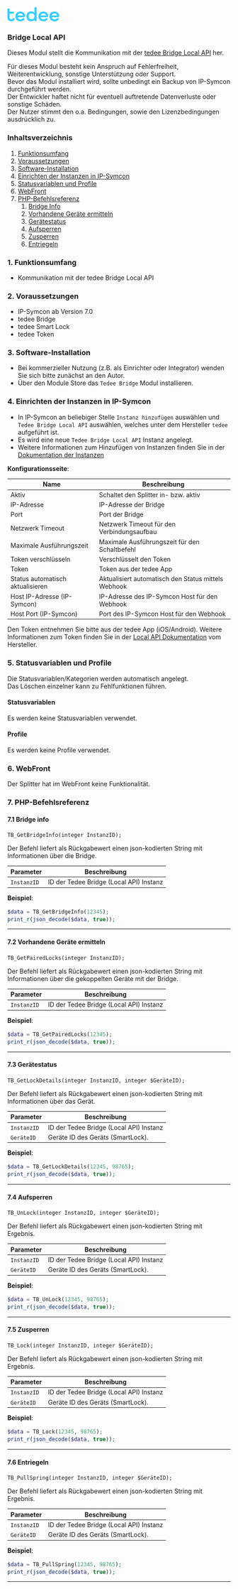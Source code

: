 [![Image](../../../../imgs/tedee_logo.png)](https://tedee.com)

### Bridge Local API

Dieses Modul stellt die Kommunikation mit der [tedee Bridge Local API](https://docs.tedee.com/bridge-api#tag/Getting-started/Enabling-Bridge-API) her.

Für dieses Modul besteht kein Anspruch auf Fehlerfreiheit, Weiterentwicklung, sonstige Unterstützung oder Support.  
Bevor das Modul installiert wird, sollte unbedingt ein Backup von IP-Symcon durchgeführt werden.  
Der Entwickler haftet nicht für eventuell auftretende Datenverluste oder sonstige Schäden.  
Der Nutzer stimmt den o.a. Bedingungen, sowie den Lizenzbedingungen ausdrücklich zu.

### Inhaltsverzeichnis

1. [Funktionsumfang](#1-funktionsumfang)
2. [Voraussetzungen](#2-voraussetzungen)
3. [Software-Installation](#3-software-installation)
4. [Einrichten der Instanzen in IP-Symcon](#4-einrichten-der-instanzen-in-ip-symcon)
5. [Statusvariablen und Profile](#5-statusvariablen-und-profile)
6. [WebFront](#6-webfront)
7. [PHP-Befehlsreferenz](#7-php-befehlsreferenz)
   1. [Bridge Info](#71-bridge-info)
   2. [Vorhandene Geräte ermitteln](#72-vorhandene-geräte-ermitteln)
   3. [Gerätestatus](#73-gerätestatus)
   4. [Aufsperren](#74-ausperren)
   5. [Zusperren](#75-zusperren)
   6. [Entriegeln](#76-entriegeln)

### 1. Funktionsumfang

* Kommunikation mit der tedee Bridge Local API

### 2. Voraussetzungen

- IP-Symcon ab Version 7.0
- tedee Bridge
- tedee Smart Lock
- tedee Token

### 3. Software-Installation

* Bei kommerzieller Nutzung (z.B. als Einrichter oder Integrator) wenden Sie sich bitte zunächst an den Autor.
* Über den Module Store das `Tedee Bridge` Modul installieren.

### 4. Einrichten der Instanzen in IP-Symcon

- In IP-Symcon an beliebiger Stelle `Instanz hinzufügen` auswählen und `Tedee Bridge Local API` auswählen, welches unter dem Hersteller `tedee` aufgeführt ist.
- Es wird eine neue `Tedee Bridge Local API` Instanz angelegt.
- Weitere Informationen zum Hinzufügen von Instanzen finden Sie in der [Dokumentation der Instanzen](https://www.symcon.de/service/dokumentation/konzepte/instanzen/#Instanz_hinzufügen)

__Konfigurationsseite__:

| Name                             | Beschreibung                                        |
|----------------------------------|-----------------------------------------------------|
| Aktiv                            | Schaltet den Splitter in- bzw. aktiv                |
| IP-Adresse                       | IP-Adresse der Bridge                               |
| Port                             | Port der Bridge                                     |
| Netzwerk Timeout                 | Netzwerk Timeout für den Verbindungsaufbau          |
| Maximale Ausführungszeit         | Maximale Ausführungszeit für den Schaltbefehl       |
| Token verschlüsseln              | Verschlüsselt den Token                             |
| Token                            | Token aus der tedee App                             |
| Status automatisch aktualisieren | Aktualisiert automatisch den Status mittels Webhook |
| Host IP-Adresse (IP-Symcon)      | IP-Adresse des IP-Symcon Host für den Webhook       |
| Host Port (IP-Symcon)            | Port des IP-Symcon Host für den Webhook             |

Den Token entnehmen Sie bitte aus der tedee App (iOS/Android). 
Weitere Informationen zum Token finden Sie in der [Local API Dokumentation](https://docs.tedee.com/bridge-api#tag/Getting-started/Enabling-Bridge-API) vom Hersteller.

### 5. Statusvariablen und Profile

Die Statusvariablen/Kategorien werden automatisch angelegt.  
Das Löschen einzelner kann zu Fehlfunktionen führen.

#### Statusvariablen

Es werden keine Statusvariablen verwendet.

#### Profile

Es werden keine Profile verwendet.

### 6. WebFront

Der Splitter hat im WebFront keine Funktionalität.

### 7. PHP-Befehlsreferenz

#### 7.1 Bridge info

```text
TB_GetBridgeInfo(integer InstanzID);
```

Der Befehl liefert als Rückgabewert einen json-kodierten String mit Informationen über die Bridge.

| Parameter   | Beschreibung                            |
|-------------|-----------------------------------------|
| `InstanzID` | ID der Tedee Bridge (Local API) Instanz |


**Beispiel**:
```php
$data = TB_GetBridgeInfo(12345);
print_r(json_decode($data, true));
```
---

#### 7.2 Vorhandene Geräte ermitteln

```text
TB_GetPairedLocks(integer InstanzID);
```

Der Befehl liefert als Rückgabewert einen json-kodierten String mit Informationen über die gekoppelten Geräte mit der Bridge.

| Parameter   | Beschreibung                            |
|-------------|-----------------------------------------|
| `InstanzID` | ID der Tedee Bridge (Local API) Instanz |


**Beispiel**:
```php
$data = TB_GetPairedLocks(12345);
print_r(json_decode($data, true));
```

---

#### 7.3 Gerätestatus

```text
TB_GetLockDetails(integer InstanzID, integer $GeräteID);
```

Der Befehl liefert als Rückgabewert einen json-kodierten String mit Informationen über das Gerät.

| Parameter   | Beschreibung                            |
|-------------|-----------------------------------------|
| `InstanzID` | ID der Tedee Bridge (Local API) Instanz |
| `GeräteID`  | Geräte ID des Geräts (SmartLock).       |


**Beispiel**:
```php
$data = TB_GetLockDetails(12345, 98765);
print_r(json_decode($data, true));
```

---

#### 7.4 Aufsperren

```text
TB_UnLock(integer InstanzID, integer $GeräteID);
```

Der Befehl liefert als Rückgabewert einen json-kodierten String mit Ergebnis.

| Parameter   | Beschreibung                            |
|-------------|-----------------------------------------|
| `InstanzID` | ID der Tedee Bridge (Local API) Instanz |
| `GeräteID`  | Geräte ID des Geräts (SmartLock).       |


**Beispiel**:
```php
$data = TB_UnLock(12345, 98765);
print_r(json_decode($data, true));
```

---

#### 7.5 Zusperren

```text
TB_Lock(integer InstanzID, integer $GeräteID);
```

Der Befehl liefert als Rückgabewert einen json-kodierten String mit Ergebnis.

| Parameter   | Beschreibung                            |
|-------------|-----------------------------------------|
| `InstanzID` | ID der Tedee Bridge (Local API) Instanz |
| `GeräteID`  | Geräte ID des Geräts (SmartLock).       |


**Beispiel**:
```php
$data = TB_Lock(12345, 98765);
print_r(json_decode($data, true));
```

---

#### 7.6 Entriegeln

```text
TB_PullSpring(integer InstanzID, integer $GeräteID);
```

Der Befehl liefert als Rückgabewert einen json-kodierten String mit Ergebnis.

| Parameter   | Beschreibung                            |
|-------------|-----------------------------------------|
| `InstanzID` | ID der Tedee Bridge (Local API) Instanz |
| `GeräteID`  | Geräte ID des Geräts (SmartLock).       |


**Beispiel**:
```php
$data = TB_PullSpring(12345, 98765);
print_r(json_decode($data, true));
```

---